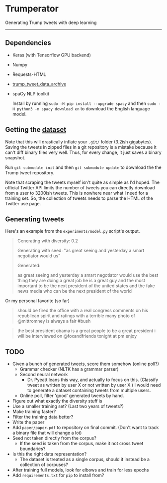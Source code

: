 # Trumperator

Generating Trump tweets with deep learning

---

## Dependencies

* Keras (with Tensorflow GPU backend)
* Numpy
* Requests-HTML
* [trump_tweet_data_archive](http://www.trumptwitterarchive.com/)
* spaCy NLP toolkit

  Install by running `sudo -H pip install --upgrade spacy` and then `sudo -H python3 -m spacy download en` to download the English language model.

## Getting the [dataset](https://github.com/bpb27/trump_tweet_data_archive)

Note that this will drastically inflate your `.git/` folder (3.2ish gigabytes). Saving the tweets in zipped files in a git repository is a mistake because it can't diff binary files very well. Thus, for every change, it just saves a binary snapshot.

Run `git submodule init` and then `git submodule update` to download the the Trump tweet repository.

Note that scraping the tweets myself isn't quite as simple as I'd hoped. The official Twitter API limits the number of tweets you can directly download from a user to 3200ish tweets. This is nowhere near what I need for a training set. So, the collection of tweets needs to parse the HTML of the Twitter use page.

## Generating tweets

Here's an example from the `experiments/model.py` script's output.

> Generating with diversity: 0.2
>
> Generating with seed: "as great seeing and yesterday a smart negotiator would us"
>
> Generated:
>
> as great seeing and yesterday a smart negotiator would use the best thing they are doing a great job he is a great guy and the most important to be the next president of the united states  and the fake news media who can be the next president of the world

Or my personal favorite (so far)

> should be fired the office with a real congress comments on his republican spirit and ratings with a terrible many photo of @mittromney is always a fair #bush

> the best president obama is a great people to be a great president i will be interviewed on @foxandfriends tonight at pm enjoy

## TODO

* Given a bunch of generated tweets, score them somehow (online poll?)
  * Grammar checker (NLTK has a grammar parser)
  * Second neural network
    * Dr. Pyeatt leans this way, and actually to focus on this. (Classify tweet as written by user X or not written by user X.) I would need to generate a dataset containing tweets from multiple users.
  * Online poll, filter 'good' generated tweets by hand.
* Figure out what exactly the diversity stuff is
* Use a smaller training set? (Last two years of tweets?)
* Make training faster?
* Filter the training data better?
* Write the paper
* Add `paper/paper.pdf` to repository on final commit. (Don't want to track a binary file that will change a lot)
* Seed not taken directly from the corpus?
  * If the seed is taken from the corpus, make it not cross tweet boundaries?
* Is this the right data representation?
  * The dataset is treated as a single corpus, should it instead be a collection of corpuses?
* After training full models, look for elbows and train for less epochs
* Add `requirements.txt` for `pip` to install from?
